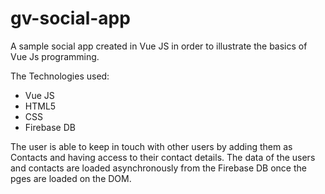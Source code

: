 # gv-social-app
A sample social app created in Vue JS in order to illustrate the basics of Vue Js programming.

The Technologies used:
 - Vue JS
 - HTML5
 - CSS
 - Firebase DB 

The user is able to keep in touch with other users by adding them as Contacts and having access to their contact details.
The data of the users and contacts are loaded asynchronously from the Firebase DB once the pges are loaded on the DOM.
